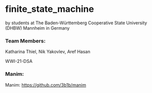 # finite_state_machine
by students at The Baden-Württemberg Cooperative State University (DHBW) Mannheim in Germany

### Team Members:
Katharina Thiel,
Nik Yakovlev,
Aref Hasan


WWI-21-DSA

### Manim:
Manim: https://github.com/3b1b/manim
